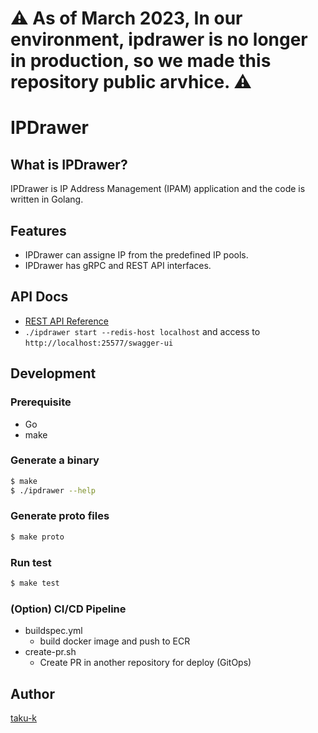 # :warning: As of March 2023, In our environment, ipdrawer is no longer in production, so we made this repository public arvhice. :warning:

# IPDrawer


## What is IPDrawer?
IPDrawer is IP Address Management (IPAM) application and the code is written in Golang.

## Features
* IPDrawer can assigne IP from the predefined IP pools.
* IPDrawer has gRPC and REST API interfaces.

## API Docs
* [REST API Reference](/pkg/server/apiclient/README.md)
* `./ipdrawer start --redis-host localhost` and access to `http://localhost:25577/swagger-ui`

## Development

### Prerequisite

* Go
* make

### Generate a binary

```bash
$ make
$ ./ipdrawer --help
```

### Generate proto files

```bash
$ make proto
```

### Run test

```bash
$ make test
```

### (Option) CI/CD Pipeline
- buildspec.yml
  - build docker image and push to ECR
- create-pr.sh
  - Create PR in another repository for deploy (GitOps)

## Author

[taku-k](https://github.com/taku-k)
